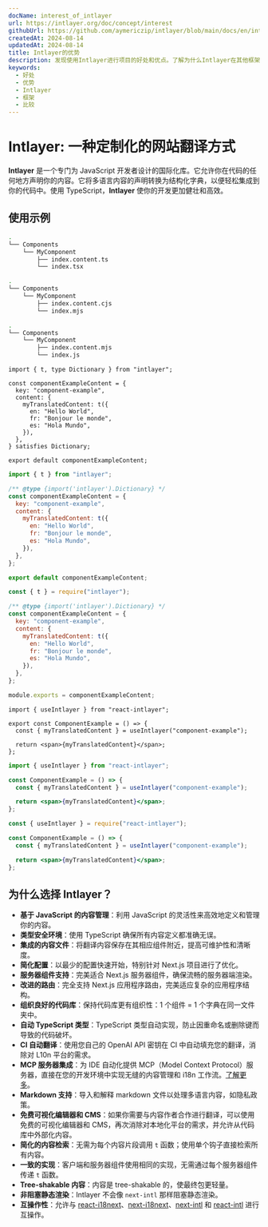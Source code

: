 ```yaml
---
docName: interest_of_intlayer
url: https://intlayer.org/doc/concept/interest
githubUrl: https://github.com/aymericzip/intlayer/blob/main/docs/en/interest_of_intlayer.md
createdAt: 2024-08-14
updatedAt: 2024-08-14
title: Intlayer的优势
description: 发现使用Intlayer进行项目的好处和优点。了解为什么Intlayer在其他框架中脱颖而出。
keywords:
  - 好处
  - 优势
  - Intlayer
  - 框架
  - 比较
---
```


# Intlayer: 一种定制化的网站翻译方式

**Intlayer** 是一个专门为 JavaScript 开发者设计的国际化库。它允许你在代码的任何地方声明你的内容。它将多语言内容的声明转换为结构化字典，以便轻松集成到你的代码中。使用 TypeScript，**Intlayer** 使你的开发更加健壮和高效。

## 使用示例

```bash codeFormat="typescript"
.
└── Components
    └── MyComponent
        ├── index.content.ts
        └── index.tsx
```

```bash codeFormat="commonjs"
.
└── Components
    └── MyComponent
        ├── index.content.cjs
        └── index.mjs
```

```bash codeFormat="esm"
.
└── Components
    └── MyComponent
        ├── index.content.mjs
        └── index.js
```

```tsx fileName="./Components/MyComponent/index.content.ts" codeFormat="typescript"
import { t, type Dictionary } from "intlayer";

const componentExampleContent = {
  key: "component-example",
  content: {
    myTranslatedContent: t({
      en: "Hello World",
      fr: "Bonjour le monde",
      es: "Hola Mundo",
    }),
  },
} satisfies Dictionary;

export default componentExampleContent;
```

```jsx fileName="./Components/MyComponent/index.mjx" codeFormat="esm"
import { t } from "intlayer";

/** @type {import('intlayer').Dictionary} */
const componentExampleContent = {
  key: "component-example",
  content: {
    myTranslatedContent: t({
      en: "Hello World",
      fr: "Bonjour le monde",
      es: "Hola Mundo",
    }),
  },
};

export default componentExampleContent;
```

```jsx fileName="./Components/MyComponent/index.csx" codeFormat="commonjs"
const { t } = require("intlayer");

/** @type {import('intlayer').Dictionary} */
const componentExampleContent = {
  key: "component-example",
  content: {
    myTranslatedContent: t({
      en: "Hello World",
      fr: "Bonjour le monde",
      es: "Hola Mundo",
    }),
  },
};

module.exports = componentExampleContent;
```

```tsx fileName="./Components/MyComponent/index.tsx" codeFormat="typescript"
import { useIntlayer } from "react-intlayer";

export const ComponentExample = () => {
  const { myTranslatedContent } = useIntlayer("component-example");

  return <span>{myTranslatedContent}</span>;
};
```

```jsx fileName="./Components/MyComponent/index.mjx" codeFormat="esm"
import { useIntlayer } from "react-intlayer";

const ComponentExample = () => {
  const { myTranslatedContent } = useIntlayer("component-example");

  return <span>{myTranslatedContent}</span>;
};
```

```jsx fileName="./Components/MyComponent/index.csx" codeFormat="commonjs"
const { useIntlayer } = require("react-intlayer");

const ComponentExample = () => {
  const { myTranslatedContent } = useIntlayer("component-example");

  return <span>{myTranslatedContent}</span>;
};
```

## 为什么选择 Intlayer？

- **基于 JavaScript 的内容管理**：利用 JavaScript 的灵活性来高效地定义和管理你的内容。
- **类型安全环境**：使用 TypeScript 确保所有内容定义都准确无误。
- **集成的内容文件**：将翻译内容保存在其相应组件附近，提高可维护性和清晰度。
- **简化配置**：以最少的配置快速开始，特别针对 Next.js 项目进行了优化。
- **服务器组件支持**：完美适合 Next.js 服务器组件，确保流畅的服务器端渲染。
- **改进的路由**：完全支持 Next.js 应用程序路由，完美适应复杂的应用程序结构。
- **组织良好的代码库**：保持代码库更有组织性：1 个组件 = 1 个字典在同一文件夹中。
- **自动 TypeScript 类型**：TypeScript 类型自动实现，防止因重命名或删除键而导致的代码破坏。
- **CI 自动翻译**：使用您自己的 OpenAI API 密钥在 CI 中自动填充您的翻译，消除对 L10n 平台的需求。
- **MCP 服务器集成**：为 IDE 自动化提供 MCP（Model Context Protocol）服务器，直接在您的开发环境中实现无缝的内容管理和 i18n 工作流。[了解更多](https://github.com/aymericzip/intlayer/blob/main/docs/en/mcp_server.md)。
- **Markdown 支持**：导入和解释 markdown 文件以处理多语言内容，如隐私政策。
- **免费可视化编辑器和 CMS**：如果你需要与内容作者合作进行翻译，可以使用免费的可视化编辑器和 CMS，再次消除对本地化平台的需求，并允许从代码库中外部化内容。
- **简化的内容检索**：无需为每个内容片段调用 `t` 函数；使用单个钩子直接检索所有内容。
- **一致的实现**：客户端和服务器组件使用相同的实现，无需通过每个服务器组件传递 `t` 函数。
- **Tree-shakable 内容**：内容是 tree-shakable 的，使最终包更轻量。
- **非阻塞静态渲染**：Intlayer 不会像 `next-intl` 那样阻塞静态渲染。
- **互操作性**：允许与 [react-i18next](https://github.com/aymericzip/intlayer/blob/main/docs/en/intlayer_with_react-i18next.md)、[next-i18next](https://github.com/aymericzip/intlayer/blob/main/docs/en/intlayer_with_next-i18next.md)、[next-intl](https://github.com/aymericzip/intlayer/blob/main/docs/en/intlayer_with_next-intl.md) 和 [react-intl](https://github.com/aymericzip/intlayer/blob/main/docs/en/intlayer_with_react-intl.md) 进行互操作。
